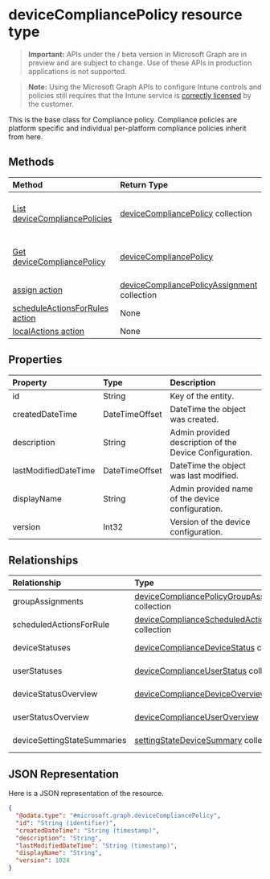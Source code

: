 ﻿# deviceCompliancePolicy resource type

> **Important:** APIs under the / beta version in Microsoft Graph are in preview and are subject to change. Use of these APIs in production applications is not supported.

> **Note:** Using the Microsoft Graph APIs to configure Intune controls and policies still requires that the Intune service is [correctly licensed](https://go.microsoft.com/fwlink/?linkid=839381) by the customer.

This is the base class for Compliance policy. Compliance policies are platform specific and individual per-platform compliance policies inherit from here. 
## Methods
|Method|Return Type|Description|
|:---|:---|:---|
|[List deviceCompliancePolicies](../api/intune_deviceconfig_devicecompliancepolicy_list.md)|[deviceCompliancePolicy](../resources/intune_deviceconfig_devicecompliancepolicy.md) collection|List properties and relationships of the [deviceCompliancePolicy](../resources/intune_deviceconfig_devicecompliancepolicy.md) objects.|
|[Get deviceCompliancePolicy](../api/intune_deviceconfig_devicecompliancepolicy_get.md)|[deviceCompliancePolicy](../resources/intune_deviceconfig_devicecompliancepolicy.md)|Read properties and relationships of the [deviceCompliancePolicy](../resources/intune_deviceconfig_devicecompliancepolicy.md) object.|
|[assign action](../api/intune_deviceconfig_devicecompliancepolicy_assign.md)|[deviceCompliancePolicyAssignment](../resources/intune_deviceconfig_devicecompliancepolicyassignment.md) collection|Not yet documented|
|[scheduleActionsForRules action](../api/intune_deviceconfig_devicecompliancepolicy_scheduleactionsforrules.md)|None|Not yet documented|
|[localActions action](../api/intune_deviceconfig_devicecompliancepolicy_localactions.md)|None|Not yet documented|

## Properties
|Property|Type|Description|
|:---|:---|:---|
|id|String|Key of the entity.|
|createdDateTime|DateTimeOffset|DateTime the object was created.|
|description|String|Admin provided description of the Device Configuration.|
|lastModifiedDateTime|DateTimeOffset|DateTime the object was last modified.|
|displayName|String|Admin provided name of the device configuration.|
|version|Int32|Version of the device configuration.|

## Relationships
|Relationship|Type|Description|
|:---|:---|:---|
|groupAssignments|[deviceCompliancePolicyGroupAssignment](../resources/intune_deviceconfig_devicecompliancepolicygroupassignment.md) collection|The list of group assignments for this compliance policy.|
|scheduledActionsForRule|[deviceComplianceScheduledActionForRule](../resources/intune_deviceconfig_devicecompliancescheduledactionforrule.md) collection|The list of scheduled action for this rule|
|deviceStatuses|[deviceComplianceDeviceStatus](../resources/intune_deviceconfig_devicecompliancedevicestatus.md) collection|List of DeviceComplianceDeviceStatus.|
|userStatuses|[deviceComplianceUserStatus](../resources/intune_deviceconfig_devicecomplianceuserstatus.md) collection|List of DeviceComplianceUserStatus.|
|deviceStatusOverview|[deviceComplianceDeviceOverview](../resources/intune_deviceconfig_devicecompliancedeviceoverview.md)|Device compliance devices status overview|
|userStatusOverview|[deviceComplianceUserOverview](../resources/intune_deviceconfig_devicecomplianceuseroverview.md)|Device compliance users status overview|
|deviceSettingStateSummaries|[settingStateDeviceSummary](../resources/intune_deviceconfig_settingstatedevicesummary.md) collection|Compliance Setting State Device Summary|

## JSON Representation
Here is a JSON representation of the resource.
<!-- {
  "blockType": "resource",
  "keyProperty": "id",
  "@odata.type": "microsoft.graph.deviceCompliancePolicy"
}
-->
``` json
{
  "@odata.type": "#microsoft.graph.deviceCompliancePolicy",
  "id": "String (identifier)",
  "createdDateTime": "String (timestamp)",
  "description": "String",
  "lastModifiedDateTime": "String (timestamp)",
  "displayName": "String",
  "version": 1024
}
```



